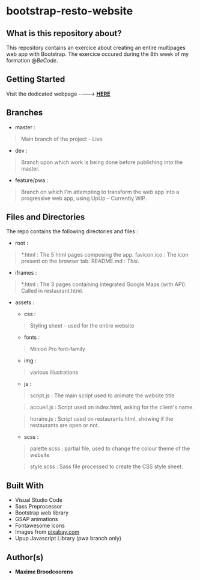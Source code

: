 # bootstrap-resto-website

## What is this repository about?

This repository contains an exercice about creating an entire multipages web app with Bootstrap.
The exercice occured during the 8th week of my formation @*BeCode*.

## Getting Started 

Visit the dedicated webpage ----> [**HERE**](https://broodco.github.io/bootstrap-resto-website/)

##  Branches 

 * master :
> Main branch of the project - Live
 * dev :
> Branch upon which work is being done before publishing into the master.
 * feature/pwa : 
> Branch on which I'm attempting to transform the web app into a progressive web app, using UpUp - Currently WIP.

## Files and Directories

The repo contains the following directories and files :

 * root :
> \*.html : The 5 html pages composing the app.
> favicon.ico : The icon present on the browser tab.
> README.md : *This*.
 * iframes :
> \*.html : The 3 pages containing integrated Google Maps (with API). Called in restaurant.html.
 * assets :
    * css : 
    > Styling sheet - used for the entire website
    * fonts : 
    > Minion Pro font-family
    * img : 
    > various illustrations
    * js : 
    > script.js : The main script used to animate the website title
    
    > accueil.js : Script used on index.html, asking for the client's name.
    
    > horaire.js : Script used on restaurants.html, showing if the restaurants are open or not.
    * scss : 
    > palette.scss : partial file, used to change the colour theme of the website
    
    > style.scss : Sass file processed to create the CSS style sheet.
    
## Built With

* Visual Studio Code
* Sass Preprocessor
* Bootstrap web library
* GSAP animations
* Fontawesome icons
* Images from [pixabay.com](http://www.pixabay.com)
* Upup Javascript Library (pwa branch only)

## Author(s)

* **Maxime Broodcoorens** 
